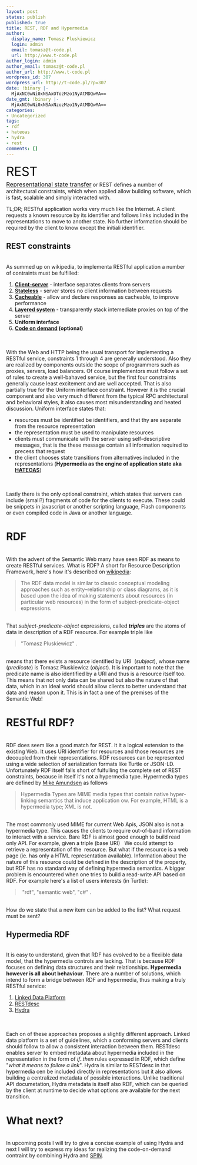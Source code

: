 ```yaml
---
layout: post
status: publish
published: true
title: REST, RDF and Hypermedia
author:
  display_name: Tomasz Pluskiewicz
  login: admin
  email: tomasz@t-code.pl
  url: http://www.t-code.pl
author_login: admin
author_email: tomasz@t-code.pl
author_url: http://www.t-code.pl
wordpress_id: 307
wordpress_url: http://t-code.pl/?p=307
date: !binary |-
  MjAxNC0wNi0xNSAxOTozMzo1NyAtMDQwMA==
date_gmt: !binary |-
  MjAxNC0wNi0xNSAxNzozMzo1NyAtMDQwMA==
categories:
- Uncategorized
tags:
- rdf
- hateoas
- hydra
- rest
comments: []
---
```

<p><span style="color: #000000; font-size: 2.4em; line-height: 1.5em;">REST</span><br />
<a style="font-size: 16px;" href="http://en.wikipedia.org/wiki/REST">Representational state transfer</a> or&nbsp;REST defines a number of architectural constraints, which when applied allow building software, which is fast, scalable and simply interacted with.</p>
<p>TL;DR; RESTful application works very much like the Internet. A client requests a known resource by its identifier and follows links included in the representations to move to another state. No further information should be required by the client to know except the initiali identifier.</p>
<h2>REST constraints</h2><br />
As summed up on wikipedia, to implementa RESTful application a number of contraints must be fulfilled:</p>
<ol>
<li><a href="http://en.wikipedia.org/wiki/Client%E2%80%93server_model"><strong>Client-server</strong></a> - interface separates clients from servers</li>
<li><a href="http://en.wikipedia.org/wiki/Stateless_protocol"><strong>Stateless</strong></a> - server stores no client information between requests</li>
<li><strong><a href="http://en.wikipedia.org/wiki/Web_cache">Cacheable</a></strong> - allow and declare responses as cacheable, to improve performance</li>
<li><a href="http://en.wikipedia.org/wiki/Layered_system"><strong>Layered system</strong></a> - transparently stack intemediate proxies on top of the server</li>
<li><strong>Uniform interface</strong></li>
<li><strong><a href="http://en.wikipedia.org/wiki/Client-side_scripting">Code on demand</a> (optional)</strong></li><br />
</ol><br />
With the Web and HTTP being the usual transport for implementing a RESTful service, constraints 1 through 4 are generally understood. Also they are realized by components outside the scope of programmers such as proxies, servers, load balancers. Of course implementors must follow a set of rules to create a well-bahaved service, but the first four constraints generally cause least excitement and are well accepted. That is also partially true for the Uniform interface constraint. However it is the crucial component and also very much different from the typical RPC architectural and behavioral styles, it also causes most misunderstanding and heated discussion. Uniform interface states that:</p>
<ul>
<li>resources must be identified be identifiers, and that thy are separate from the resource representation</li>
<li>the representation must be used to manipulate resources</li>
<li>clients must communicate with the server using self-descriptive messages, that is the these message contain all information required to precess that request</li>
<li>the client chooses state transitions from alternatives included in the representations (<strong>Hypermedia as the engine of application state aka <a href="http://en.wikipedia.org/wiki/HATEOAS">HATEOAS</a></strong>)</li><br />
</ul><br />
Lastly there is the only optional constraint, which states that servers can include (small?) fragments of code for the clients to execute. These could be snippets in javascript&nbsp;or another scripting language, Flash components or even compiled code in Java or another language.</p>
<h1>RDF</h1><br />
With the advent of the Semantic Web many have seen RDF as means to create RESTful services. What is RDF? A short for Resource Description Framework, here's how it's described on <a title="RDF overview" href="http://en.wikipedia.org/wiki/Resource_Description_Framework#Overview">wikipedia</a>:<em> </em></p>
<blockquote><p>The RDF data model is similar to classic conceptual modeling approaches such as entity&ndash;relationship or class diagrams, as it is based upon the idea of making statements about resources (in particular web resources) in the form of subject-predicate-object expressions.</blockquote><br />
That <em>subject-predicate-object</em> expressions, called <strong><em>triples</em></strong> are the atoms of data in description of a RDF resource. For example triple like</p>
<blockquote><p><http://t-code.pl/about#tomasz> <http://xmlns.com/foaf/0.1/name> "Tomasz Pluskiewicz" .</blockquote><br />
means that there exists a resource identified by URI&nbsp;<http://t-code.pl/about#tomasz> (<em>subject</em>), whose name (<em>predicate</em>) is Tomasz Pluskiewicz (<em>object</em>). It is important to note that the predicate name is also identified by a URI and thus is a resource itself too. This means that not only data can be shared but also the nature of that data, which in an ideal world should allow clients to better understand that data and reason upon it. This is in fact a one of the premises of the Semantic Web!</p>
<h1>RESTful RDF?</h1><br />
RDF does seem like a good match for REST. It it a logical extension to the existing Web. It uses URI identifier for resources and those resources are decoupled from their representations. RDF resources can be represented using a wide selection of serialization formats like Turtle or JSON-LD. Unfortunately RDF itself falls short of fulfulling the complete set of REST constraints, because in itself it's not a hypermedia type. Hypermedia types are defined by <a href="http://amundsen.com/hypermedia/">Mike Amundsen</a> as follows</p>
<blockquote><p>Hypermedia Types are MIME media types that contain native hyper- linking semantics that induce application ow. For example, HTML is a hypermedia type; XML is not.</blockquote><br />
The most commonly used MIME for current Web Apis, JSON also is not a hypermedia type. This causes the clients to require out-of-band information to interact with a service. Bare RDF is almost good enough to build read only API. For example, given a triple (base URI) &nbsp; We could attempt to retrieve a representation of the&nbsp;<em></em> resource. But what if the resource is a web page (ie. has only a HTML representation available). Information about the nature of this resource could be defined in the description of the <em></em> property, but RDF has no standard way of defining hypermedia semantics. A bigger problem is encountered when one tries to build a read-write API based on RDF. For example here's a list of users interests (in Turtle):</p>
<blockquote><p></tomasz> <interest>&nbsp;"rdf", "semantic web", "c#" .</blockquote><br />
How do we state that a new item can be added to the list? What request must be sent?</p>
<h2>Hypermedia RDF</h2><br />
It is easy to understand, given that RDF has evolved to be a flexiible data model, that the hypermedia controls are lacking. That is because RDF focuses on defining data structures and their relationships. <strong>Hypermedia however is all about behaviour</strong>. There are a number of solutions, which intend to form a bridge between RDF and hypermedia, thus making a truly RESTful service:</p>
<ol>
<li><a href="http://www.w3.org/TR/ldp/">Linked Data Platform</a></li>
<li><a href="http://restdesc.org/">RESTdesc</a></li>
<li><a href="http://www.markus-lanthaler.com/hydra/">Hydra</a></li><br />
</ol><br />
Each on of these approaches proposes a slightly different approach. Linked data platform is a set of guidelines, which a conforming servers and clients should follow to allow a consistent interaction between them. RESTdesc enables server to embed metadata about hypermedia included in the representation in the form of <em>if..then</em>&nbsp;rules expressed in RDF, which define "<em>what it means to follow a link</em>". Hydra is similar to RESTdesc in that hypermedia cen be included directly in representations but it also allows building a centralized metadata of possible interactions. Unlike traditional API documetation, Hydra metadata is itself also RDF, which can be queried by the client at runtime to decide what options are available for the next transition.</p>
<h1>What next?</h1><br />
In upcoming posts I will try to give a concise example of using Hydra and next I will try to express my ideas for realizing the code-on-demand contraint by combining Hydra and <a href="http://spinrdf.org">SPIN</a>.</p>

